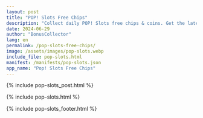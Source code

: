 ```yaml
---
layout: post
title: "POP! Slots Free Chips"
description: "Collect daily POP! Slots free chips & coins. Get the latest POP! Slots free coin links updated daily for endless casino fun. Boost your game now!"
date: 2024-06-29
author: "BonusCollector"
lang: en
permalink: /pop-slots-free-chips/
image: /assets/images/pop-slots.webp
include_file: pop-slots.html
manifest: /manifests/pop-slots.json
app_name: "Pop! Slots Free Chips"
---
```


{% include pop-slots_post.html %}

{% include pop-slots.html %}

{% include pop-slots_footer.html %}